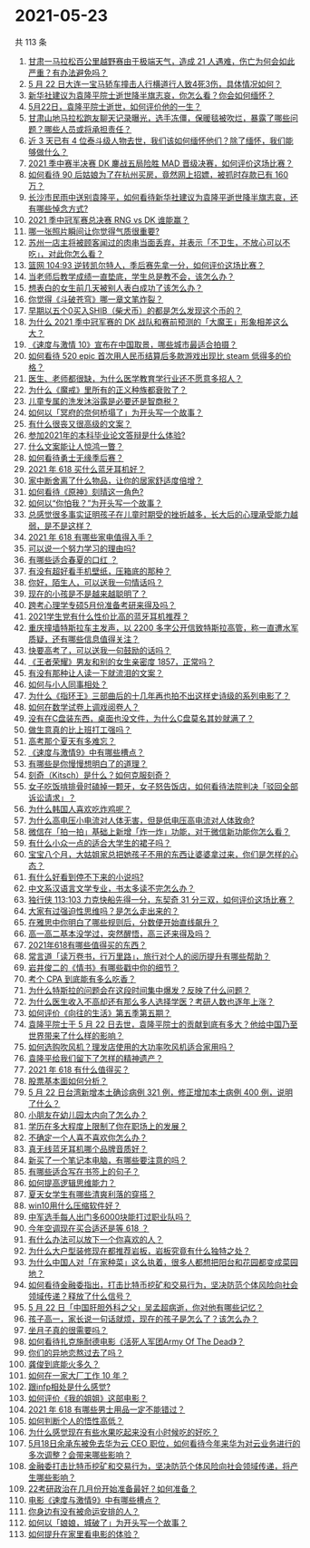 # 2021-05-23

共 113 条

<!-- BEGIN -->
<!-- 最后更新时间 Sun May 23 2021 14:05:42 GMT+0800 (China Standard Time) -->

1. [甘肃一马拉松百公里越野赛由于极端天气，造成 21
   人遇难，伤亡为何会如此严重？有办法避免吗？](https://www.zhihu.com/question/460921357)
2. [5 月 22
   日大连一宝马轿车撞击人行横道行人致4死3伤，具体情况如何？](https://www.zhihu.com/question/460803059)
3. [新华社建议为袁隆平院士逝世降半旗志哀，你怎么看？你会如何缅怀？](https://www.zhihu.com/question/460853429)
4. [5月22日，袁隆平院士逝世，如何评价他的一生？](https://www.zhihu.com/question/460808291)
5. [甘肃山地马拉松跑友聊天记录曝光，选手冻僵，保暖毯被吹烂，暴露了哪些问题？哪些人员或将承担责任？](https://www.zhihu.com/question/460936873)
6. [近 3 天已有 4
   位泰斗级人物去世，我们该如何缅怀他们？除了缅怀，我们能够做什么？](https://www.zhihu.com/question/460833743)
7. [2021 季中赛半决赛 DK 鏖战五局险胜 MAD
   晋级决赛，如何评价这场比赛？](https://www.zhihu.com/question/460860760)
8. [如何看待 90 后姑娘为了在杭州买房，竟然网上招嫖，被抓时存款已有 160
   万？](https://www.zhihu.com/question/460671555)
9. [长沙市民雨中送别袁隆平，如何看待新华社建议为袁隆平逝世降半旗志哀，还有哪些悼念方式?](https://www.zhihu.com/question/460850107)
10. [2021 季中冠军赛总决赛 RNG vs DK 谁能赢？](https://www.zhihu.com/question/460911288)
11. [哪一张照片瞬间让你觉得气质很重要?](https://www.zhihu.com/question/297341335)
12. [苏州一店主将被顾客闻过的肉串当面丢弃，并表示「不卫生，不放心可以不吃」，对此你怎么看？](https://www.zhihu.com/question/460604746)
13. [篮网 104:93
    逆转凯尔特人，季后赛先拿一分，如何评价这场比赛？](https://www.zhihu.com/question/460924514)
14. [当老师后教学成绩一直垫底，学生总是教不会，该怎么办？](https://www.zhihu.com/question/454011860)
15. [想表白的女生前几天被别人表白成功了该怎么办？](https://www.zhihu.com/question/457390121)
16. [你觉得《斗破苍穹》哪一章文笔炸裂？](https://www.zhihu.com/question/455079084)
17. [早期以五个0买入SHIB（柴犬币）的都是怎么发现这个币的？](https://www.zhihu.com/question/459885822)
18. [为什么 2021 季中冠军赛的 DK
    战队和赛前预测的「大魔王」形象相差这么大？](https://www.zhihu.com/question/459640343)
19. [《速度与激情 10》宣布在中国取景，哪些城市最适合拍摄？](https://www.zhihu.com/question/459923679)
20. [如何看待 520 epic 首次用人民币结算后多款游戏出现比 steam
    低得多的价格？](https://www.zhihu.com/question/460584796)
21. [医生、老师都很缺，为什么医学教育学行业还不愿意多招人？](https://www.zhihu.com/question/455946878)
22. [为什么《魔戒》里所有的正义种族都衰败了？](https://www.zhihu.com/question/457060439)
23. [儿童专属的洗发沐浴露是必要还是智商税？](https://www.zhihu.com/question/460350405)
24. [如何以「冥府的奈何桥塌了」为开头写一个故事？](https://www.zhihu.com/question/458115472)
25. [有什么很丧又很高级的文案？](https://www.zhihu.com/question/444780653)
26. [参加2021年的本科毕业论文答辩是什么体验?](https://www.zhihu.com/question/459519640)
27. [什么文案能让人惊鸿一瞥？](https://www.zhihu.com/question/451181423)
28. [如何看待勇士无缘季后赛？](https://www.zhihu.com/question/460793468)
29. [2021 年 618 买什么蓝牙耳机好？](https://www.zhihu.com/question/454900249)
30. [家中断舍离了什么物品，让你的居家舒适度倍增？](https://www.zhihu.com/question/455207038)
31. [如何看待《原神》刻晴这一角色?](https://www.zhihu.com/question/421862145)
32. [如何以“你怕我？”为开头写一个故事？](https://www.zhihu.com/question/460340987)
33. [总感觉很多事实证明孩子在儿童时期受的挫折越多，长大后的心理承受能力越弱，是不是这样？](https://www.zhihu.com/question/266704437)
34. [2021 年 618 有哪些家电值得入手？](https://www.zhihu.com/question/457694914)
35. [可以说一个努力学习的理由吗?](https://www.zhihu.com/question/458937463)
36. [有哪些适合春夏的口红 ？](https://www.zhihu.com/question/319260175)
37. [有没有超好看手机壁纸，压箱底的那种？](https://www.zhihu.com/question/453445916)
38. [你好，陌生人，可以送我一句情话吗？](https://www.zhihu.com/question/459899562)
39. [现在的小孩是不是越来越聪明了？](https://www.zhihu.com/question/454361471)
40. [跨考心理学专硕5月份准备考研来得及吗？](https://www.zhihu.com/question/455988340)
41. [2021学生党有什么性价比高的蓝牙耳机推荐？](https://www.zhihu.com/question/454899465)
42. [重庆撞墙特斯拉车主发声，以 2200
    多字公开信致特斯拉高管，称一直遭水军质疑，还有哪些信息值得关注？](https://www.zhihu.com/question/460684619)
43. [快要高考了，可以送我一句鼓励的话吗？](https://www.zhihu.com/question/460632413)
44. [《王者荣耀》男友和别的女生亲密度 1857，正常吗？](https://www.zhihu.com/question/460112550)
45. [有没有那种让人读一下就流泪的文案？](https://www.zhihu.com/question/436353347)
46. [如何与小人同事相处？](https://www.zhihu.com/question/29195959)
47. [为什么《指环王》三部曲后的十几年再也拍不出这样史诗级的系列电影了？](https://www.zhihu.com/question/381939834)
48. [如何在数学试卷上调戏阅卷人？](https://www.zhihu.com/question/37124942)
49. [没有在C盘装东西，桌面也没文件，为什么C盘莫名其妙就满了？](https://www.zhihu.com/question/456677257)
50. [做生意真的比上班打工强吗？](https://www.zhihu.com/question/327874416)
51. [高考那个夏天有多难忘？](https://www.zhihu.com/question/457178618)
52. [《速度与激情9》中有哪些槽点？](https://www.zhihu.com/question/460503368)
53. [有哪些是你慢慢想明白了的道理？](https://www.zhihu.com/question/350870631)
54. [刻奇（Kitsch）是什么？如何克服刻奇？](https://www.zhihu.com/question/27039705)
55. [女子吃饭啃排骨时磕掉一颗牙，女子怒告饭店，如何看待法院判决「驳回全部诉讼请求」？](https://www.zhihu.com/question/460584839)
56. [为什么韩国人喜欢吃炸鸡呢？](https://www.zhihu.com/question/22146758)
57. [为什么高电压小电流对人体无害，但是低电压高电流对人体致命?](https://www.zhihu.com/question/388159656)
58. [微信在「拍一拍」基础上新增「炸一炸」功能，对于微信新功能你怎么看？](https://www.zhihu.com/question/460330878)
59. [有什么小众一点的适合大学生的裙子吗？](https://www.zhihu.com/question/454817357)
60. [宝宝八个月，大姑姐家总把她孩子不用的东西让婆婆拿过来，你们是怎样的心态？](https://www.zhihu.com/question/460493652)
61. [有什么好看到停不下来的小说吗?](https://www.zhihu.com/question/440502581)
62. [中文系汉语言文学专业，书太多读不完怎么办？](https://www.zhihu.com/question/353004487)
63. [独行侠 113:103 力克快船先得一分，东契奇 31
    分三双，如何评价这场比赛？](https://www.zhihu.com/question/460920237)
64. [大家有过强迫性思维吗？是怎么走出来的？](https://www.zhihu.com/question/400662217)
65. [在雅思中你明白了哪些规则后，分数便开始直线飙升？](https://www.zhihu.com/question/348084694)
66. [高一高二基本没学过，突然醒悟，高三还来得及吗？](https://www.zhihu.com/question/430476316)
67. [2021年618有哪些值得买的东西？](https://www.zhihu.com/question/456666788)
68. [常言道「读万卷书，行万里路」，旅行对个人的阅历提升有哪些帮助？](https://www.zhihu.com/question/460488793)
69. [岩井俊二的《情书》有哪些戳中你的细节？](https://www.zhihu.com/question/364130565)
70. [考个 CPA 到底能有多么吃香？](https://www.zhihu.com/question/335343858)
71. [为什么特斯拉的问题会在这段时间集中爆发？反映了什么问题？](https://www.zhihu.com/question/460594922)
72. [为什么医生收入不高却还有那么多人选择学医？考研人数也逐年上涨？](https://www.zhihu.com/question/459240182)
73. [如何评价《向往的生活》第五季第五期？](https://www.zhihu.com/question/460535700)
74. [袁隆平院士于 5 月 22
    日去世，袁隆平院士的贡献到底有多大？他给中国乃至世界带来了什么样的影响？](https://www.zhihu.com/question/460812976)
75. [如何选购吹风机？理发店使用的大功率吹风机适合家用吗？](https://www.zhihu.com/question/21798839)
76. [袁隆平给我们留下了怎样的精神遗产？](https://www.zhihu.com/question/460831392)
77. [2021 年 618 有什么值得买？](https://www.zhihu.com/question/456666024)
78. [股票基本面如何分析？](https://www.zhihu.com/question/23192771)
79. [5 月 22 日台湾新增本土确诊病例 321 例，修正增加本土病例 400
    例，说明了什么？](https://www.zhihu.com/question/460819141)
80. [小朋友在幼儿园太内向了怎么办？](https://www.zhihu.com/question/369964257)
81. [学历在多大程度上限制了你在职场上的发展？](https://www.zhihu.com/question/460617091)
82. [不确定一个人喜不喜欢你怎么办？](https://www.zhihu.com/question/457733429)
83. [真无线蓝牙耳机哪个品牌音质好？](https://www.zhihu.com/question/448219382)
84. [新买了一个笔记本电脑，有哪些要注意的吗？](https://www.zhihu.com/question/448396633)
85. [有哪些适合写在书签上的句子？](https://www.zhihu.com/question/354166347)
86. [如何提高逻辑思维能力？](https://www.zhihu.com/question/19599216)
87. [夏天女学生有哪些清爽利落的穿搭？](https://www.zhihu.com/question/395417374)
88. [win10用什么压缩软件好？](https://www.zhihu.com/question/267668022)
89. [中军选手每人出门多6000块能打过职业队吗？](https://www.zhihu.com/question/459668976)
90. [今年空调现在买合适还是等 618 ？](https://www.zhihu.com/question/457239251)
91. [有什么办法可以放下一个你喜欢的人？](https://www.zhihu.com/question/423049471)
92. [为什么大户型装修现在都推荐岩板，岩板究竟有什么独特之处？](https://www.zhihu.com/question/453836267)
93. [为什么中国人对「在家种菜」这么执着，很多人都想把阳台和花园都变成菜园地？](https://www.zhihu.com/question/460289845)
94. [如何看待金融委指出，打击比特币挖矿和交易行为，坚决防范个体风险向社会领域传递？释放了什么信号？](https://www.zhihu.com/question/460721703)
95. [5 月 22
    日「中国肝胆外科之父」吴孟超病逝，你对他有哪些记忆？](https://www.zhihu.com/question/460817685)
96. [孩子高一，家长说一句话就烦，现在的孩子是怎么了？该怎么办？](https://www.zhihu.com/question/446145871)
97. [坐月子真的很需要吗？](https://www.zhihu.com/question/430742837)
98. [如何看待扎克施耐德电影《活死人军团Army Of The
    Dead》？](https://www.zhihu.com/question/460696355)
99. [你们的异地恋熬过去了吗？](https://www.zhihu.com/question/460329836)
100. [龚俊到底能火多久？](https://www.zhihu.com/question/456965858)
101. [如何在一家大厂工作 10 年？](https://www.zhihu.com/question/460106786)
102. [跟infp相处是什么感觉?](https://www.zhihu.com/question/333771420)
103. [如何评价《我的姐姐》这部电影？](https://www.zhihu.com/question/453290146)
104. [2021 年 618 有哪些男士用品一定不能错过？](https://www.zhihu.com/question/457158249)
105. [如何判断个人的悟性高低？](https://www.zhihu.com/question/24123447)
106. [为什么感觉现在有些水果吃起来没有小时候吃的好吃？](https://www.zhihu.com/question/393480064)
107. [5月18日余承东被免去华为云 CEO
     职位，如何看待今年来华为对云业务进行的多次调整？会带来哪些影响？](https://www.zhihu.com/question/460199755)
108. [金融委打击比特币挖矿和交易行为，坚决防范个体风险向社会领域传递，将产生哪些影响？](https://www.zhihu.com/question/460718389)
109. [22考研政治在几月份开始准备最好？如何准备？](https://www.zhihu.com/question/460644315)
110. [电影《速度与激情9》中有哪些槽点？](https://www.zhihu.com/question/460424382)
111. [你身边有没有被命运安排的人？](https://www.zhihu.com/question/288026861)
112. [如何以「娘娘，城破了」为开头写一个故事？](https://www.zhihu.com/question/455531791)
113. [如何提升在家里看电影的体验？](https://www.zhihu.com/question/22997019)

<!-- END -->

